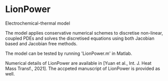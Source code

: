 # LionPower
Electrochemical-thermal model

The model applies conservative numerical schemes to discretise non-linear, coupled PDEs and solves the discretised equations using both Jacobian based and Jacobian free methods. 

The model can be tested by running 'LionPower.m' in Matlab.

Numerical details of LionPower are available in [Yuan et al., Int. J. Heat Mass Transf., 2021]. The accpeted manuscript of LionPower is provided as well.

